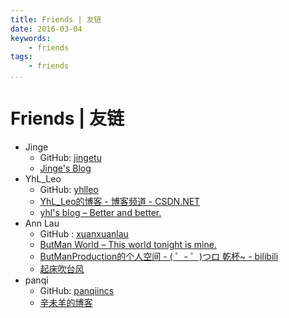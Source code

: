 ```yaml
---
title: Friends | 友链
date: 2016-03-04
keywords:
    - friends
tags:
    - friends
...
```


Friends | 友链
==============

- Jinge
    + GitHub: [jingetu](https://github.com/jingetu)
    + [Jinge's Blog](http://www.tujinge.com/)
- YhL_Leo
    + GitHub: [yhlleo](https://github.com/yhlleo)
    + [YhL_Leo的博客 - 博客频道 - CSDN.NET](http://blog.csdn.net/yhl_leo)
    + [yhl's blog – Better and better.](http://115.159.156.28/)
- Ann Lau
    + GitHub : [xuanxuanlau](https://github.com/xuanxuanlau)
    + [ButMan World – This world tonight is mine.](http://butman.club/)
    + [ButManProduction的个人空间 - ( ゜- ゜)つロ 乾杯~ - bilibili](http://space.bilibili.com/20154941/#!/index)
    + [起床吹台风](https://www.douban.com/people/60152231/)
- panqi
    + GitHub: [panqiincs](http://github.com/panqiincs)
    + [辛未羊的博客](http://panqiincs.github.io/)
